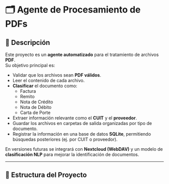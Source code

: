 # 🗂️ Agente de Procesamiento de PDFs

## 📌 Descripción
Este proyecto es un **agente automatizado** para el tratamiento de archivos **PDF**.  
Su objetivo principal es:

- Validar que los archivos sean **PDF válidos**.
- Leer el contenido de cada archivo.
- **Clasificar** el documento como:
  - Factura
  - Remito
  - Nota de Crédito
  - Nota de Débito
  - Carta de Porte
- Extraer información relevante como el **CUIT** y el **proveedor**.
- Guardar los archivos en carpetas de salida organizadas por tipo de documento.
- Registrar la información en una base de datos **SQLite**, permitiendo búsquedas posteriores (ej. por CUIT o proveedor).

En versiones futuras se integrará con **Nextcloud (WebDAV)** y un modelo de **clasificación NLP** para mejorar la identificación de documentos.

---

## 📂 Estructura del Proyecto

